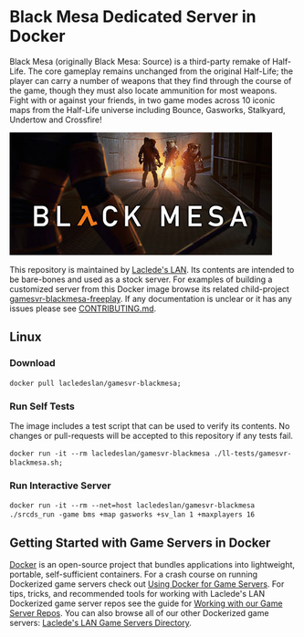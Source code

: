 # Black Mesa Dedicated Server in Docker

Black Mesa (originally Black Mesa: Source) is a third-party remake of Half-Life. The core gameplay remains unchanged
from the original Half-Life; the player can carry a number of weapons that they find through the course of the game,
though they must also locate ammunition for most weapons. Fight with or against your friends, in two game modes across
10 iconic maps from the Half-Life universe including Bounce, Gasworks, Stalkyard, Undertow and Crossfire!

![Black Mesa Box Art](https://raw.githubusercontent.com/LacledesLAN/gamesvr-blackmesa/master/.misc/boxart.jpg "Black Mesa Box Art")

This repository is maintained by [Laclede's LAN](https://lacledeslan.com). Its contents are intended to be bare-bones
and used as a stock server. For examples of building a customized server from this Docker image browse its related
child-project [gamesvr-blackmesa-freeplay](https://github.com/LacledesLAN/gamesvr-blackmesa-freeplay). If any
documentation is unclear or it has any issues please see [CONTRIBUTING.md](./CONTRIBUTING.md).

## Linux

### Download

```shell
docker pull lacledeslan/gamesvr-blackmesa;
```

### Run Self Tests

The image includes a test script that can be used to verify its contents. No changes or pull-requests will be accepted
to this repository if any tests fail.

```shell
docker run -it --rm lacledeslan/gamesvr-blackmesa ./ll-tests/gamesvr-blackmesa.sh;
```

### Run Interactive Server

```shell
docker run -it --rm --net=host lacledeslan/gamesvr-blackmesa ./srcds_run -game bms +map gasworks +sv_lan 1 +maxplayers 16
```

## Getting Started with Game Servers in Docker

[Docker](https://docs.docker.com/) is an open-source project that bundles applications into lightweight, portable,
self-sufficient containers. For a crash course on running Dockerized game servers check out [Using Docker for Game
Servers](https://github.com/LacledesLAN/README.1ST/blob/master/GameServers/DockerAndGameServers.md). For tips, tricks,
and recommended tools for working with Laclede's LAN Dockerized game server repos see the guide for [Working with our
Game Server Repos](https://github.com/LacledesLAN/README.1ST/blob/master/GameServers/WorkingWithOurRepos.md). You can
also browse all of our other Dockerized game servers: [Laclede's LAN Game Servers
Directory](https://github.com/LacledesLAN/README.1ST/tree/master/GameServers).

